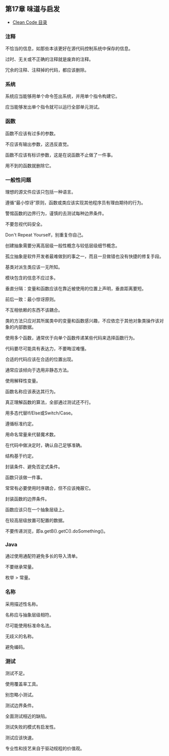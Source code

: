 ## 第17章 味道与启发

- [Clean Code 目录](./index.md)

### 注释

不恰当的信息，如那些本该更好在源代码控制系统中保存的信息。

过时、无关或不正确的注释就是废弃的注释。

冗余的注释、注释掉的代码，都应该删除。

### 系统

系统应当能够用单个命令签出系统，并用单个指令构建它。

应当能够发出单个指令就可以运行全部单元测试。

### 函数

函数不应该有过多的参数。

不应该有输出参数，这违反直觉。

函数不应该有标识参数，这是在说函数不止做了一件事。

用不到的函数就删除它。

### 一般性问题

理想的源文件应该只包括一种语言。

遵循“最小惊讶”原则，函数或类应该实现其他程序员有理由期待的行为。

警惕函数的边界行为，谨慎的去测试每种边界条件。

不要忽视代码安全。

Don't Repeat Yourself，别重复你自己。

创建抽象需要分离高层级一般性概念与较低层级细节概念。

孤立抽象是软件开发者最难做到的事之一，而且一旦做错也没有快捷的修复手段。

基类对派生类应该一无所知。

模块包含的信息不应过多。

垂直分隔：变量和函数应该在靠近被使用的位置上声明，垂直距离要短。

前后一致：最小惊讶原则。

不互相依赖的东西不该耦合。

类的方法只应对其所属类中的变量和函数感兴趣，不应依恋于其他对象类操作该对象的内部数据。

使用多个函数，通常优于向单个函数传递某些代码来选择函数行为。

代码要尽可能具有表达力，不要晦涩难懂。

合适的代码应该在合适的位置出现。

通常应该倾向于选用非静态方法。

使用解释性变量。

函数名称应该表达其行为。

真正理解函数的算法，全部通过测试还不行。

用多态代替If/Else或Switch/Case。

遵循标准约定。

用命名常量来代替魔术数。

在代码中做决定时，确认自己足够准确。

结构基于约定。

封装条件、避免否定式条件。

函数只该做一件事。

常常有必要使用时序耦合，但不应该掩蔽它。

封装函数的边界条件。

函数应该只在一个抽象层级上。

在较高层级放置可配置的数据。

不要传递浏览，即a.getB().getC().doSomething()。

### Java

通过使用通配符避免多长的导入清单。

不要继承常量。

枚举 > 常量。

### 名称

采用描述性名称。

名称应与抽象层级相符。

尽可能使用标准命名法。

无歧义的名称。

避免编码。

### 测试

测试不足。

使用覆盖率工具。

别忽略小测试。

测试边界条件。

全面测试相近的缺陷。

测试失败的模式有启发性。

测试应该快速。

专业性和技艺来自于驱动规程的价值观。